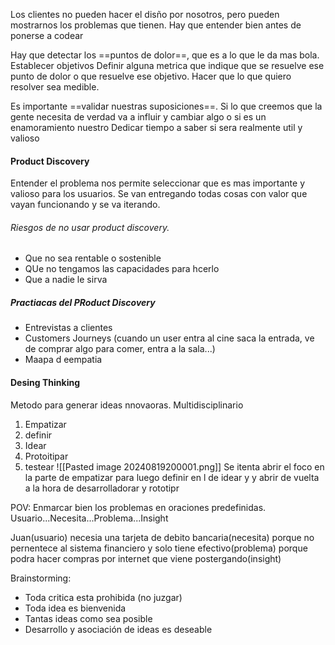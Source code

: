 Los clientes no pueden hacer el disño por nosotros, pero pueden mostrarnos los problemas que tienen. Hay que entender bien antes de ponerse a codear

Hay que detectar los ==puntos de dolor==, que es a lo que le da mas bola. 
Establecer objetivos
Definir alguna metrica que indique que se resuelve ese punto de dolor o que resuelve ese objetivo. Hacer que lo que quiero resolver sea medible.


Es importante ==validar nuestras suposiciones==. Si lo que creemos que la gente necesita de verdad va a influir y cambiar algo o si es un enamoramiento nuestro
Dedicar tiempo a saber si sera realmente util y valioso

#### Product Discovery 
Entender el problema nos permite seleccionar que es mas importante y valioso para los usuarios.  Se van entregando todas cosas con valor que vayan funcionando y se va iterando.

###### Riesgos de no usar product discovery.
- Que no sea rentable o sostenible
- QUe no tengamos las capacidades para hcerlo
- Que a nadie le sirva

##### Practiacas del PRoduct Discovery
- Entrevistas a clientes
- Customers Journeys (cuando un user entra al cine saca la entrada, ve de comprar algo para comer, entra a la sala...)
- Maapa d eempatia

#### Desing Thinking
Metodo para generar ideas nnovaoras. Multidisciplinario

1. Empatizar
2. definir
3. Idear
4. Protoitipar
5. testear
![[Pasted image 20240819200001.png]]
Se itenta abrir el foco en la parte de empatizar para luego definir en l de idear y y abrir de vuelta a la hora de desarrolladorar y rototipr


POV:
Enmarcar bien los problemas en oraciones predefinidas. Usuario...Necesita...Problema...Insight

Juan(usuario) necesia una tarjeta de debito bancaria(necesita) porque no pernentece al sistema financiero y solo tiene efectivo(problema) porque podra hacer compras por internet que viene postergando(insight)

Brainstorming:
- Toda critica esta prohibida (no juzgar)
- Toda idea es bienvenida
- Tantas ideas como sea posible
- Desarrollo y asociación de ideas es deseable